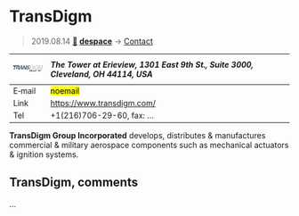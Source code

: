 # TransDigm
> 2019.08.14 **[🚀](../index/index.md) [despace](index.md)** → [Contact](contact.md)

|[![](f/contact/t/transdigm_logo1_thumb.png)](f/contact/t/transdigm_logo1.png)|*The Tower at Erieview, 1301 East 9th St., Suite 3000, Cleveland, OH 44114, USA*|
|:--|:--|
|E‑mail| <mark>noemail</mark> |
|Link| <https://www.transdigm.com/> |
|Tel| +1(216)706-29-60, fax: … |

**TransDigm Group Incorporated** develops, distributes & manufactures commercial & military aerospace components such as mechanical actuators & ignition systems.


<p style="page-break-after:always"> </p>

## TransDigm, comments

…

